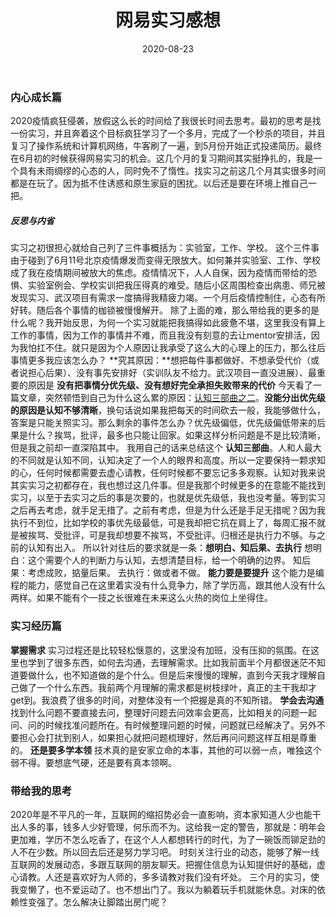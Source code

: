 ﻿---
layout: post
title: 网易实习感想
date: 2020-08-23 
tags: 
---
### 内心成长篇
2020疫情疯狂侵袭，放假这么长的时间给了我很长时间去思考。最初的思考是找一份实习，并且奔着这个目标疯狂学习了一个多月，完成了一个秒杀的项目，并且复习了操作系统和计算机网络，牛客刷了一遍，到5月份开始正式投递简历。最终在6月初的时候获得网易实习的机会。这几个月的复习期间其实挺挣扎的，我是一个具有未雨绸缪的心态的人，同时免不了惰性。找实习之前这几个月其实很多时间都是在玩了。因为抵不住诱惑和原生家庭的困扰。以后还是要在环境上推自己一把。
##### **反思与内省**
实习之初很担心就给自己列了三件事概括为：实验室，工作、学校。
这个三件事由于碰到了6月11号北京疫情爆发而变得无限放大。如何兼并实验室、工作、学校成了我在疫情期间被放大的焦虑。疫情情况下，人人自保，因为疫情而带给的恐惧、实验室例会、学校实训把我压得真的难受。随后小区周围检查出病患、师兄被发现实习、武汉项目有需求一度搞得我精疲力竭。一个月后疫情控制住，心态有所好转。随后各个事情的枷锁被慢慢解开。
除了上面的难，那么带给我的更多的是什么呢？我开始反思，为何一个实习就能把我搞得如此疲惫不堪，这里我没有算上工作的事情，因为工作的事情并不难，而且我没有刻意的去让mentor安排活，因为我怕扛不住。就只是因为个人原因让我承受了这么大的心理上的压力，那么往后事情更多我应该怎么办？
**究其原因：**想把每件事都做好、不想承受代价（或者说担心后果）、没有事先安排好（实训队友不给力。武汉项目一直没进展）、最重要的原因是 **没有把事情分优先级、没有想好完全承担失败带来的代价** 
今天看了一篇文章，突然顿悟到自己为什么这么累的原因：[认知三部曲之二](https://mp.weixin.qq.com/s?src=3&timestamp=1598188761&ver=1&signature=95D5FoFTHjb4xQcpJhVhxUJ3DoQqOEoYUVRH-ZBn8RIOS5msv0qX*J*tA3GxZxLm6fNkbpQAOcZm3BwXJIzD8tRAHrrADlAJTtG01orjmDoumRerPf5yJKCujwGXFVgBsKlV0SvUw5LzqgtznGz0QLxSAmqTs7H-tom6h*XToxY=)。**没能分出优先级的原因是认知不够清晰**，换句话说如果我把每天的时间砍去一般，我能够做什么，答案是只能关照实习。那么剩余的事件怎么办？优先级偏低，优先级偏低带来的后果是什么？挨骂，批评，最多也只能让回家。如果这样分析问题是不是比较清晰，但是我之前却一直深陷其中。
我用自己的话来总结这个 **认知三部曲**。人和人最大的不同就是认知不同，认知决定了一个人的眼界和高度。所以一定要保持一颗求知的心，任何时候都需要去虚心请教，任何时候都不要忘记多多观察。认知对我来说其实实习之初都存在，我也想过这几件事。但是我那个时候更多的在意能不能找到实习，以至于去实习之后的事是次要的，也就是优先级低，我也没考量。等到实习之后再去考虑，就手足无措了。之前有考虑，但是为什么还是手足无措呢？因为我执行不到位，比如学校的事优先级最低，可是我却把它抗在肩上了，每周汇报不就是被挨骂、受批评，可是我却想要不挨骂，不受批评。归根还是执行力不够。与之前的认知有出入。
所以针对往后的要求就是一条：**想明白、知后果、去执行**
想明白：这个需要个人的判断力与认知，去想清楚目标，给一个明确的边界。
知后果：考虑成败，掂量后果。
去执行：做或者不做。
**能力要是要提升** 这个能力是编程的能力，感觉自己在这里着实没有什么竞争力，除了学历高，跟其他人没有什么两样。如果不能有个一技之长很难在未来这么火热的岗位上坐得住。
### 实习经历篇
**掌握需求** 实习过程还是比较轻松惬意的，这里没有加班，没有压抑的氛围。在这里也学到了很多东西，如何去沟通，去理解需求。比如我前面半个月都很迷茫不知道要做什么，也不知道做的是个什么。但是后来慢慢的理解，直到今天我才理解自己做了一个什么东西。我前两个月理解的需求都是树枝绿叶，真正的主干我却才get到。我浪费了很多的时间，对整体没有一个把握是真的不知所错。
**学会去沟通** 找到什么问题不要直接去问，整理好问题去问效率会更高，比如相关的问题一起问、问的时候找准问题所在。有时候整理问题的时候，问题就已经解决了。另外不要担心会打扰到别人，如果担心就把问题梳理好，然后再问问题这样互相是尊重的。
**还是要多学本领** 技术真的是安家立命的本事，其他的可以弱一点，唯独这个弱不得。要想底气硬，还是要有真本领啊。

### 带给我的思考
2020年是不平凡的一年，互联网的缩招势必会一直影响，资本家知道人少也能干出人多的事，钱多人少好管理，何乐而不为。这给我一定的警告，那就是：明年会更加难，学历不怎么吃香了，在这个人人都想转行的时代，为了一碗饭而铆足劲的人不在少数。所以回去后还是努力学习吧。
时刻关注行业的动态，能够了解一线互联网的发展动态，多跟互联网的朋友聊天。把握住信息为认知提供好的基础，虚心请教。人还是喜欢好为人师的，多多请教对我们没有坏处。
三个月的实习，使我变懒了，也不爱运动了。也不想出门了。我以为躺着玩手机就能休息。对床的依赖性变强了。怎么解决让脚踏出房门呢？
